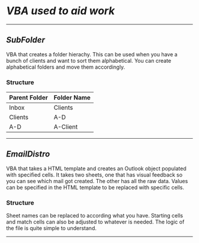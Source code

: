 # *VBA used to aid work*
---
## *SubFolder*
VBA that creates a folder hierachy. This can be used when you have a bunch of clients and want to sort them alphabetical. You can create alphabetical folders and move them accordingly. <br>
### Structure
|Parent Folder|Folder Name|
|---|---|
|Inbox|Clients|
|Clients|A-D|
|A-D|A-Client|
---
## *EmailDistro*
VBA that takes a HTML template and creates an Outlook object populated with specified cells. It takes two sheets, one that has visual feedback so you can see which mail got created. The other has all the raw data. Values can be specified in the HTML template to be replaced with specific cells.
### Structure
Sheet names can be replaced to according what you have. Starting cells and match cells can also be adjusted to whatever is needed. The logic of the file is quite simple to understand. <br>

---
